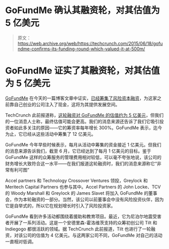 # GoFundMe 确认其融资轮，对其估值为 5 亿美元 

> 原文：<https://web.archive.org/web/https://techcrunch.com/2015/06/18/gofundme-confirms-its-funding-round-which-valued-it-at-500m/>

# GoFundMe 证实了其融资轮，对其估值为 5 亿美元

[GoFundMe](https://web.archive.org/web/20221206123542/http://www.gofundme.com/) 在今天的一篇博客文章中证实，[已经筹集了风险资本融资](https://web.archive.org/web/20221206123542/http://www.gofundme.com/2015/06/18/scaling-up-gofundme/)，为这家之前靠自己创业的公司注入了现金，这将为其提供发展空间。

TechCrunch 此前报道称，[这轮融资对 GoFundMe 的估值约为 5 亿美元](https://web.archive.org/web/20221206123542/https://beta.techcrunch.com/2015/04/23/previously-bootstrapped-gofundme-is-raising-at-a-valuation-of-around-500m/)，但我们的一位消息人士称，最终估值可能会更高。我们的消息来源还告诉了我们它吸引投资者如此多关注的原因——它的筹资率每年增长 300%。GoFundMe 表示，迄今为止，它已经从这些活动中筹集了 12 亿美元。

GoFundMe 今年早些时候表示，每月从活动中筹集的资金接近 1 亿美元。但我们的消息来源告诉我们，截至 6 月，它已经达到了每月 1 亿美元的目标。鉴于 GoFundMe 这样的众筹服务的管理费用相对较低，可以毫不夸张地说，该公司的财务增长大致符合这一水平——在我们报道这轮融资时，我们的消息来源称它“非常有利可图”

Accel partners 和 Technology Crossover Ventures 领投，Greylock 和 Meritech Capital Partners 也参与其中。Accel Partners 的 John Locke、TCV 的 Woody Marshall 和 Greylock 的 James Slavet 将加入 GoFundMe 的董事会，作为本轮融资的一部分。当然，该公司以前董事会中没有风险投资伙伴，因为它是自举式的，所以它在规划增长时引入了风险投资家。

GoFundMe 看到许多活动都围绕着援助和教育项目。最近，它为尼泊尔地震受害者开展了一系列活动。这是一个安德里森-霍洛维茨支持的众筹初创公司 Tilt 和 Indiegogo 都很活跃的领域。据 TechCrunch 此前报道，Tilt 也进行了一轮融资，对该公司的估值为 4 亿美元。与这两家公司不同，GoFundMe 对自己的活动一直相对低调。